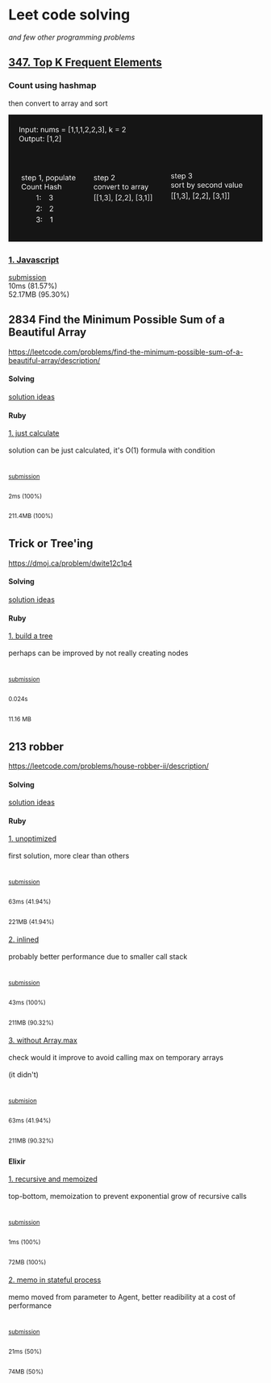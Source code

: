 # Leet code solving  
*and few other programming problems*

## [347. Top K Frequent Elements](https://leetcode.com/problems/top-k-frequent-elements/description/)

### Count using hashmap
then convert to array and sort

![img](./347-top-k-frequent/1-count-in-map.png)

### [1. Javascript](./347-top-k-frequent/1-js/solution.js)
[submission](https://leetcode.com/problems/top-k-frequent-elements/submissions/1532809469/)  
10ms (81.57%)  
52.17MB (95.30%)



















## 2834 Find the Minimum Possible Sum of a Beautiful Array
https://leetcode.com/problems/find-the-minimum-possible-sum-of-a-beautiful-array/description/

#### Solving
[solution ideas](./2834-sum-beautiful/solving.md)<br>

#### Ruby
[1. just calculate](./2834-sum-beautiful/1-rb/solution.rb)<br>  
solution can be just calculated, it's O(1) formula with condition<br>  
<sup>  
[submission](https://leetcode.com/submissions/detail/1397630686/)<br>  
2ms (100%)<br>  
211.4MB (100%)  
</sup>

## Trick or Tree'ing
https://dmoj.ca/problem/dwite12c1p4

#### Solving
[solution ideas](./dwite12c1p4/solving.md)<br>

#### Ruby
[1. build a tree](./dwite12c1p4/1-rb/solution.rb)<br>  
perhaps can be improved by not really creating nodes<br>  
<sup>  
[submission](https://dmoj.ca/submission/6695557)<br>  
0.024s<br>  
11.16 MB  
</sup>

## 213 robber
https://leetcode.com/problems/house-robber-ii/description/

#### Solving
[solution ideas](./213-robber/solving.md)<br>

#### Ruby
[1. unoptimized](./213-robber/1-rb/solution.rb)<br>  
first solution, more clear than others<br>  
<sup>  
[submission](https://leetcode.com/submissions/detail/1397543026/)<br>  
63ms (41.94%)<br>  
221MB (41.94%)  
</sup>

[2. inlined](./213-robber/2-rb/solution.rb)<br>  
probably better performance due to smaller call stack<br>  
<sup>  
[submission](https://leetcode.com/submissions/detail/1397630686/)<br>  
43ms (100%)<br>  
211MB (90.32%)  
</sup>

[3. without Array.max](./213-robber/3-rb/solution.rb)<br>  
check would it improve to avoid calling max on temporary arrays<br>  
(it didn't)<br>  
<sup>  
[submision](https://leetcode.com/submissions/detail/1397606332/)<br>  
63ms (41.94%)<br>  
211MB (90.32%)  
</sup>

#### Elixir
[1. recursive and memoized](./213-robber/4-ex/lib/solution.ex)<br>  
top-bottom, memoization to prevent exponential grow of recursive calls<br>  
<sup>  
[submission](https://leetcode.com/submissions/detail/1400044490/)<br>  
1ms (100%)<br>  
72MB (100%)  
</sup>

[2. memo in stateful process](./213-robber/5-ex/lib/solution.ex)<br>  
memo moved from parameter to Agent, better readibility at a cost of performance<br>  
<sup>  
[submission](https://leetcode.com/submissions/detail/1404058373/)<br>  
21ms (50%)<br>  
74MB (50%)  
</sup>

